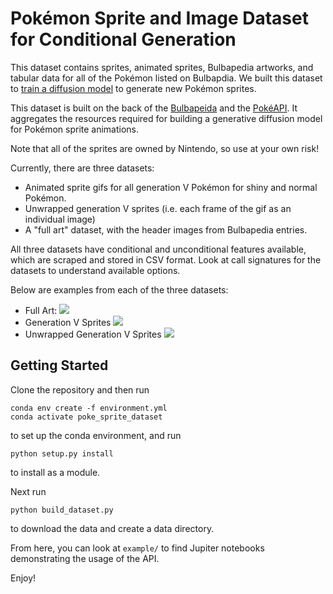 # Pokémon Sprite and Image Dataset for Conditional Generation

[](https://github.com/ShanNicChi/pokemon-sprite-dataset#pok%C3%A9mon-sprite-and-image-dataset-for-conditional-generation)

This dataset contains sprites, animated sprites, Bulbapedia artworks, and tabular data for all of the Pokémon listed on Bulbapdia. We built this dataset to  [train a diffusion model](https://github.com/KyroChi/pokemon_sprite_generator)  to generate new Pokémon sprites.

This dataset is built on the back of the  [Bulbapeida](https://bulbapedia.bulbagarden.net/wiki/Main_Page)  and the  [PokéAPI](https://pokeapi.co/). It aggregates the resources required for building a generative diffusion model for Pokémon sprite animations.

Note that all of the sprites are owned by Nintendo, so use at your own risk!

Currently, there are three datasets:

-   Animated sprite gifs for all generation V Pokémon for shiny and normal Pokémon.
-   Unwrapped generation V sprites (i.e. each frame of the gif as an individual image)
-   A "full art" dataset, with the header images from Bulbapedia entries.

All three datasets have conditional and unconditional features available, which are scraped and stored in CSV format. Look at call signatures for the datasets to understand available options.

Below are examples from each of the three datasets:

-   Full Art:  [![](https://github.com/ShanNicChi/pokemon-sprite-dataset/raw/main/resorces/0001_Bulbasaur.png)](https://github.com/ShanNicChi/pokemon-sprite-dataset/blob/main/resorces/0001_Bulbasaur.png)
-   Generation V Sprites  [![](https://github.com/ShanNicChi/pokemon-sprite-dataset/raw/main/resorces/Spr_5b_001.gif)](https://github.com/ShanNicChi/pokemon-sprite-dataset/blob/main/resorces/Spr_5b_001.gif)
-   Unwrapped Generation V Sprites  [![](https://github.com/ShanNicChi/pokemon-sprite-dataset/raw/main/resorces/0.png)](https://github.com/ShanNicChi/pokemon-sprite-dataset/blob/main/resorces/0.png)

## Getting Started

[](https://github.com/ShanNicChi/pokemon-sprite-dataset#getting-started)

Clone the repository and then run

```
conda env create -f environment.yml 
conda activate poke_sprite_dataset

```

to set up the conda environment, and run

```
python setup.py install

```

to install as a module.

Next run

```
python build_dataset.py

```

to download the data and create a data directory.

From here, you can look at  `example/`  to find Jupiter notebooks demonstrating the usage of the API.

Enjoy!
